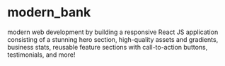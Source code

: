 # modern_bank
modern web development by building a responsive React JS application consisting of a stunning hero section, high-quality assets and gradients, business stats, reusable feature sections with call-to-action buttons, testimonials, and more!

